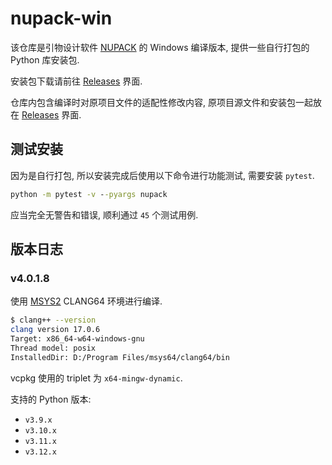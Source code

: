 # nupack-win

该仓库是引物设计软件 [NUPACK][NUPACK] 的 Windows 编译版本, 提供一些自行打包的 Python 库安装包.

安装包下载请前往 [Releases][Releases] 界面.

仓库内包含编译时对原项目文件的适配性修改内容, 原项目源文件和安装包一起放在 [Releases][Releases] 界面.

## 测试安装

因为是自行打包, 所以安装完成后使用以下命令进行功能测试, 需要安装 `pytest`.

```bat
python -m pytest -v --pyargs nupack
```

应当完全无警告和错误, 顺利通过 `45` 个测试用例.

## 版本日志

### v4.0.1.8

使用 [MSYS2][MSYS2] CLANG64 环境进行编译.

```bash
$ clang++ --version
clang version 17.0.6
Target: x86_64-w64-windows-gnu
Thread model: posix
InstalledDir: D:/Program Files/msys64/clang64/bin
```

vcpkg 使用的 triplet 为 `x64-mingw-dynamic`.

支持的 Python 版本:

- `v3.9.x`
- `v3.10.x`
- `v3.11.x`
- `v3.12.x`

[NUPACK]: https://nupack.org/
[Releases]: https://github.com/ww-rm/nupack-win/releases
[MSYS2]: https://www.msys2.org/
